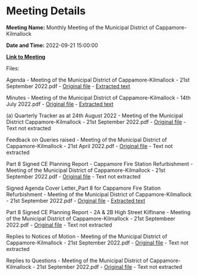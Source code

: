 # Meeting Details

**Meeting Name:** Monthly Meeting of the Municipal District of Cappamore-Kilmallock

**Date and Time:** 2022-09-21 15:00:00

**[Link to Meeting](https://www.limerick.ie/council/whats-on/monthly-meeting-municipal-district-cappamore-kilmallock-89)**

Files: 

Agenda - Meeting of the Municipal District of Cappamore-Kilmallock - 21st September 2022.pdf - [Original file](https://www.limerick.ie/sites/default/files/media/documents/2022-09/01%20Agenda%20September%2022.pdf) - [Extracted text](./Agenda%20-%20Meeting%20of%20the%20Municipal%20District%20of%20Cappamore-Kilmallock%20-%2021st%20September%202022.md)

Minutes - Meeting of the Municipal District of Cappamore-Kilmallock - 14th July 2022.pdf - [Original file](https://www.limerick.ie/sites/default/files/media/documents/2022-09/02%20Minutes%20of%2014th%20July%20%20Municipal%20District%20Meeting.pdf) - [Extracted text](./Minutes%20-%20Meeting%20of%20the%20Municipal%20District%20of%20Cappamore-Kilmallock%20-%2014th%20July%202022.md)

(a) Quarterly Tracker as at 24th August 2022 - Meeting of the Municipal District Cappamore-Kilmallock - 21st September 2022.pdf - [Original file](https://www.limerick.ie/sites/default/files/media/documents/2022-09/03%20Cappamore-Kilmallock%20District%20Quarterly%20Tracker%20as%20at%2024th%20August%202022.pdf) - Text not extracted

Feedback on Queries raised - Meeting of the Municipal District of Cappamore-Kilmallock - 21st April 2022.pdf - [Original file](https://www.limerick.ie/sites/default/files/media/documents/2022-09/05%20Feedback%20on%20Queries%20raised%20at%20April%20District%20Meeting.pdf) - Text not extracted

Part 8 Signed CE Planning Report - Cappamore Fire Station Refurbishment - Meeting of the Municipal District of Cappamore-Kilmallock - 21st September 2022.pdf - [Original file](https://www.limerick.ie/sites/default/files/media/documents/2022-09/06%20Part%208%20Signed%20CE%20Planning%20Report%20-%20Cappamore%20Fire%20Station%20Refurbishment.pdf) - Text not extracted

Signed Agenda Cover Letter_Part 8 for Cappamore Fire Station Refurbishment - Meeting of the Municipal District of Cappamore-Kilmallock - 21st September 2022.pdf - [Original file](https://www.limerick.ie/sites/default/files/media/documents/2022-09/07%20Signed%20Agenda%20Cover%20Letter_Part%208%20for%20Cappamore%20Fire%20Station%20Refurbishment.pdf) - [Extracted text](./Signed%20Agenda%20Cover%20Letter_Part%208%20for%20Cappamore%20Fire%20Station%20Refurbishment%20-%20Meeting%20of%20the%20Municipal%20District%20of%20Cappamore-Kilmallock%20-%2021st%20September%202022.md)

Part 8 Signed CE Planning Report - 2A & 2B High Street Kilfinane - Meeting of the Municipal District of Cappamore-Kilmallock - 21st Septembeer 2022.pdf - [Original file](https://www.limerick.ie/sites/default/files/media/documents/2022-09/08%20Part%208%20Signed%20CE%20Planning%20Report%20-%202A%20%26%202B%20High%20Street%20Kilfinane.pdf) - Text not extracted

Replies to Notices of Motion - Meeting of the Municipal District of Cappamore-Kilmallock - 21st September 2022.pdf - [Original file](https://www.limerick.ie/sites/default/files/media/documents/2022-09/Scanned%20replies%20to%20Notices%20of%20Motion%20September%20.pdf) - Text not extracted

Replies to Questions - Meeting of the Municipal District of Cappamore-Kilmallock - 21st September 2022.pdf - [Original file](https://www.limerick.ie/sites/default/files/media/documents/2022-09/Scanned%20replies%20to%20questions%20September.pdf) - Text not extracted

